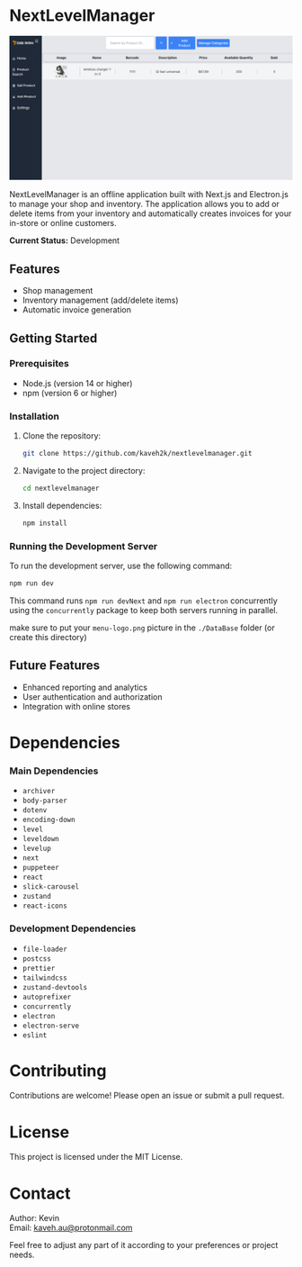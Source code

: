 # NextLevelManager

![sample picture](./public/sample.PNG "sample shop picture")

NextLevelManager is an offline application built with Next.js and Electron.js to manage your shop and inventory. The application allows you to add or delete items from your inventory and automatically creates invoices for your in-store or online customers.

**Current Status:** Development

## Features
- Shop management
- Inventory management (add/delete items)
- Automatic invoice generation

## Getting Started

### Prerequisites
- Node.js (version 14 or higher)
- npm (version 6 or higher)

### Installation

1. Clone the repository:
    ```bash
    git clone https://github.com/kaveh2k/nextlevelmanager.git
    ```
2. Navigate to the project directory:
    ```bash
    cd nextlevelmanager
    ```
3. Install dependencies:
    ```bash
    npm install
    ```

### Running the Development Server

To run the development server, use the following command:

```bash
npm run dev
```
This command runs `npm run devNext` and `npm run electron` concurrently using the `concurrently` package to keep both servers running in parallel.

make sure to put your `menu-logo.png` picture in the `./DataBase` folder (or create this directory)

## Future Features

* Enhanced reporting and analytics
* User authentication and authorization
* Integration with online stores

# Dependencies

### Main Dependencies
* `archiver`
* `body-parser`
* `dotenv`
* `encoding-down`
* `level`
* `leveldown`
* `levelup`
* `next`
* `puppeteer`
* `react`
* `slick-carousel`
* `zustand`
* `react-icons`

### Development Dependencies
* `file-loader`
* `postcss`
* `prettier`
* `tailwindcss`
* `zustand-devtools`
* `autoprefixer`
* `concurrently`
* `electron`
* `electron-serve`
* `eslint`

# Contributing
Contributions are welcome! Please open an issue or submit a pull request.

# License
This project is licensed under the MIT License.

# Contact
Author: Kevin \
Email: kaveh.au@protonmail.com


Feel free to adjust any part of it according to your preferences or project needs.


